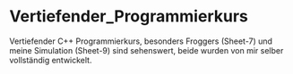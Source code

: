 # Vertiefender_Programmierkurs
Vertiefender C++ Programmierkurs, besonders Froggers (Sheet-7) und meine Simulation (Sheet-9) sind sehenswert, beide wurden von mir selber vollständig entwickelt.
